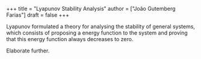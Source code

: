 +++
title = "Lyapunov Stability Analysis"
author = ["João Gutemberg Farias"]
draft = false
+++

Lyapunov formulated a theory for analysing the stability of general systems, which consists of proposing a energy function to the system and proving that this energy function always decreases to zero.

Elaborate further.
